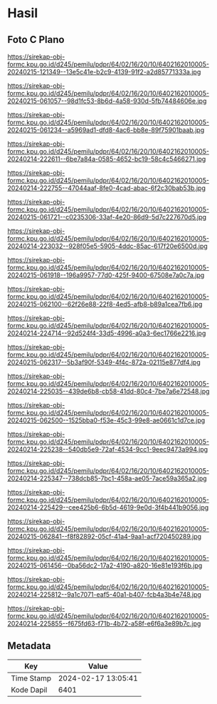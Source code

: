 # Hasil

## Foto C Plano

https://sirekap-obj-formc.kpu.go.id/d245/pemilu/pdpr/64/02/16/20/10/6402162010005-20240215-121349--13e5c41e-b2c9-4139-91f2-a2d85771333a.jpg

https://sirekap-obj-formc.kpu.go.id/d245/pemilu/pdpr/64/02/16/20/10/6402162010005-20240215-061057--98d1fc53-8b6d-4a58-930d-5fb74484606e.jpg

https://sirekap-obj-formc.kpu.go.id/d245/pemilu/pdpr/64/02/16/20/10/6402162010005-20240215-061234--a5969ad1-dfd8-4ac6-bb8e-89f75901baab.jpg

https://sirekap-obj-formc.kpu.go.id/d245/pemilu/pdpr/64/02/16/20/10/6402162010005-20240214-222611--6be7a84a-0585-4652-bc19-58c4c5466271.jpg

https://sirekap-obj-formc.kpu.go.id/d245/pemilu/pdpr/64/02/16/20/10/6402162010005-20240214-222755--47044aaf-8fe0-4cad-abac-6f2c30bab53b.jpg

https://sirekap-obj-formc.kpu.go.id/d245/pemilu/pdpr/64/02/16/20/10/6402162010005-20240215-061721--c0235306-33af-4e20-86d9-5d7c227670d5.jpg

https://sirekap-obj-formc.kpu.go.id/d245/pemilu/pdpr/64/02/16/20/10/6402162010005-20240214-223032--928f05e5-5905-4ddc-85ac-617f20e6500d.jpg

https://sirekap-obj-formc.kpu.go.id/d245/pemilu/pdpr/64/02/16/20/10/6402162010005-20240215-061918--196a9957-77d0-425f-9400-67508e7a0c7a.jpg

https://sirekap-obj-formc.kpu.go.id/d245/pemilu/pdpr/64/02/16/20/10/6402162010005-20240215-062100--62f26e88-22f8-4ed5-afb8-b89a1cea7fb6.jpg

https://sirekap-obj-formc.kpu.go.id/d245/pemilu/pdpr/64/02/16/20/10/6402162010005-20240214-224714--92d524f4-33d5-4996-a0a3-6ec1766e2216.jpg

https://sirekap-obj-formc.kpu.go.id/d245/pemilu/pdpr/64/02/16/20/10/6402162010005-20240215-062317--5b3af90f-5349-4f4c-872a-02115e877df4.jpg

https://sirekap-obj-formc.kpu.go.id/d245/pemilu/pdpr/64/02/16/20/10/6402162010005-20240214-225035--439de6b8-cb58-41dd-80c4-7be7a6e72548.jpg

https://sirekap-obj-formc.kpu.go.id/d245/pemilu/pdpr/64/02/16/20/10/6402162010005-20240215-062500--1525bba0-f53e-45c3-99e8-ae0661c1d7ce.jpg

https://sirekap-obj-formc.kpu.go.id/d245/pemilu/pdpr/64/02/16/20/10/6402162010005-20240214-225238--540db5e9-72af-4534-9cc1-9eec9473a994.jpg

https://sirekap-obj-formc.kpu.go.id/d245/pemilu/pdpr/64/02/16/20/10/6402162010005-20240214-225347--738dcb85-7bc1-458a-ae05-7ace59a365a2.jpg

https://sirekap-obj-formc.kpu.go.id/d245/pemilu/pdpr/64/02/16/20/10/6402162010005-20240214-225429--cee425b6-6b5d-4619-9e0d-3f4b441b9056.jpg

https://sirekap-obj-formc.kpu.go.id/d245/pemilu/pdpr/64/02/16/20/10/6402162010005-20240215-062841--f8f82892-05cf-41a4-9aa1-acf720450289.jpg

https://sirekap-obj-formc.kpu.go.id/d245/pemilu/pdpr/64/02/16/20/10/6402162010005-20240215-061456--0ba56dc2-17a2-4190-a820-16e81e193f6b.jpg

https://sirekap-obj-formc.kpu.go.id/d245/pemilu/pdpr/64/02/16/20/10/6402162010005-20240214-225812--9a1c7071-eaf5-40a1-b407-fcb4a3b4e748.jpg

https://sirekap-obj-formc.kpu.go.id/d245/pemilu/pdpr/64/02/16/20/10/6402162010005-20240214-225855--f675fd63-f71b-4b72-a58f-e6f6a3e89b7c.jpg


## Metadata

| Key        | Value               |
| ---------- | ------------------- |
| Time Stamp | 2024-02-17 13:05:41 |
| Kode Dapil | 6401                |



